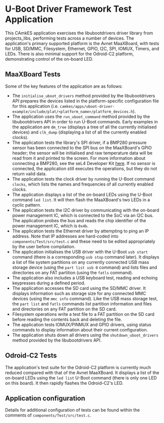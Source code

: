 <!--
     Copyright 2022 Capgemini Engineering

     SPDX-License-Identifier: BSD-2-Clause
-->

# U-Boot Driver Framework Test Application

This CAmkES application exercises the libubootdrivers driver library from projects_libs, performing tests across a number of devices. The application's primary supported platform is the Avnet MaaXBoard, with tests for USB, SD/MMC, Filesystem, Ethernet, GPIO, I2C, SPI, IOMUX, Timers, and LEDs. There is also minimal support for the Odroid-C2 platform, demonstrating control of the on-board LED.

## MaaXBoard Tests

Some of the key features of the application are as follows:

- The `initialise_uboot_drivers` method provided by the libubootdrivers API prepares the devices listed in the platform-specific configuration file for this application (i.e. `camkes/apps/uboot-driver-example/include/plat/<platform_name>/platform_devices.h`).
- The application uses the `run_uboot_command` method provided by the libubootdrivers API in order to run U-Boot commands. Early examples in the application are `dm_tree` (displays a tree of all the currently initialised devices) and `clk_dump` (displaying a list of all the currently enabled clocks).
- The application tests the library's SPI driver, if a BMP280 pressure sensor has been connected to the SPI bus on the MaaXBoard's GPIO header; the sensor will be initialised and raw temperature data will be read from it and printed to the screen. For more information about connecting a BMP280, see the seL4 Developer Kit [here](https://github.com/sel4devkit/seL4-DevKit-Doc/blob/main/seL4-doc/src/appendices/spi_bmp280.md). If no sensor is connected, the application still executes the operations, but they do not return valid data.
- The application tests the clock driver by running the U-Boot command `clocks`, which lists the names and frequencies of all currently enabled clocks.
- The application displays a list of the on-board LEDs using the U-Boot command `led list`. It will then flash the MaaXBoard's two LEDs in a cyclic pattern.
- The application tests the I2C driver by communicating with the on-board power management IC, which is connected to the SoC via an I2C bus. The application probes the bus and reads the chip identifier of the power management IC, which is `0x4b`.
- The application tests the Ethernet driver by attempting to ping an IP address. Note that IP addresses are hard-coded into `components/Test/src/test.c` and these need to be edited appropriately by the user before compilation.
- The application initialises the USB driver with the U-Boot `usb start` command (there is a corresponding `usb stop` command later). It displays a list of file system partitions on any currently connected USB mass storage device (using the `part list usb 0` command) and lists files and directories on any FAT partition (using the `fatls` command).
- The application also includes a USB keyboard test, reading and echoing keypresses during a defined period.
- The application accesses the SD card using the SD/MMC driver. It displays information such as storage size for any connected MMC devices (using the `mmc info` command). Like the USB mass storage test, the `part list` and `fatls` commands list partition information and files and directories on any FAT partition on the SD card.
- Filesystem operations write a test file to a FAT partition on the SD card before reading the contents back and deleting the file.
- The application tests IOMUX/PINMUX and GPIO drivers, using status commands to display information about their current configuration.
- The application shuts down all drivers using the `shutdown_uboot_drivers` method provided by the libubootdrivers API.

## Odroid-C2 Tests
The application's test suite for the Odroid-C2 platform is currently much reduced compared with that of the Avnet MaaXBoard. It displays a list of the on-board LEDs using the `led list` U-Boot command (there is only one LED on this board). It then rapidly flashes the Odroid-C2's LED.

## Application configuration
Details for additional configuration of tests can be found within the comments of `components/Test/src/test.c`.
